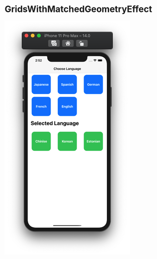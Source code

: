 # GridsWithMatchedGeometryEffect

![](https://github.com/ram4ik/GridsWithMatchedGeometryEffect/blob/main/GridsWithMatchedGeometryEffect/Assets.xcassets/Screenshot%202020-06-25%20at%2014.52.11.imageset/Screenshot%202020-06-25%20at%2014.52.11.png)
